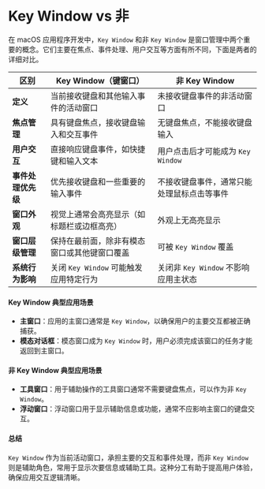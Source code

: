 # Key Window vs 非

在 macOS 应用程序开发中，`Key Window` 和非 `Key Window` 是窗口管理中两个重要的概念。它们主要在焦点、事件处理、用户交互等方面有所不同，下面是两者的详细对比。

| 区别          | Key Window（键窗口）            | 非 Key Window              |
| ----------- | -------------------------- | ------------------------- |
| **定义**      | 当前接收键盘和其他输入事件的活动窗口         | 未接收键盘事件的非活动窗口             |
| **焦点管理**    | 具有键盘焦点，接收键盘输入和交互事件         | 无键盘焦点，不能接收键盘输入            |
| **用户交互**    | 直接响应键盘事件，如快捷键和输入文本         | 用户点击后才可能成为 `Key Window`   |
| **事件处理优先级** | 优先接收键盘和一些重要的输入事件           | 不接收键盘事件，通常只能处理鼠标点击等事件     |
| **窗口外观**    | 视觉上通常会高亮显示（如标题栏或边框高亮）      | 外观上无高亮显示                  |
| **窗口层级管理**  | 保持在最前面，除非有模态窗口或其他键窗口覆盖     | 可被 `Key Window` 覆盖        |
| **系统行为影响**  | 关闭 `Key Window` 可能触发应用特定行为 | 关闭非 `Key Window` 不影响应用主状态 |

#### Key Window 典型应用场景

* **主窗口**：应用的主窗口通常是 `Key Window`，以确保用户的主要交互都被正确捕获。
* **模态对话框**：模态窗口成为 `Key Window` 时，用户必须完成该窗口的任务才能返回到主窗口。

#### 非 Key Window 典型应用场景

* **工具窗口**：用于辅助操作的工具窗口通常不需要键盘焦点，可以作为非 `Key Window`。
* **浮动窗口**：浮动窗口用于显示辅助信息或功能，通常不应影响主窗口的键盘交互。

#### 总结

`Key Window` 作为当前活动窗口，承担主要的交互和事件处理，而非 `Key Window` 则是辅助角色，常用于显示次要信息或辅助工具。这种分工有助于提高用户体验，确保应用交互逻辑清晰。
